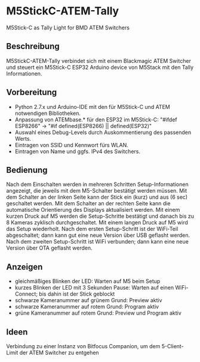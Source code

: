 # M5StickC-ATEM-Tally
M5Stick-C as Tally Light for BMD ATEM Switchers

## Beschreibung
M5StickC-ATEM-Tally verbindet sich mit einem Blackmagic ATEM Switcher und steuert ein M5Stick-C ESP32 Arduino device von M5Stack mit den Tally Informationen.

## Vorbereitung
- Python 2.7.x und Arduino-IDE mit den für M5Stick-C und ATEM notwendigen Bibliotheken. 
- Anpassung von ATEMbase.* für den ESP32 im M5Stick-C: "#ifdef ESP8266" -> "#if defined(ESP8266) || defined(ESP32)" 
- Auswahl eines Debug-Levels durch Auskommentierung des passenden Werts. 
- Eintragen von SSID und Kennwort fürs WLAN. 
- Eintragen von Name und ggfs. IPv4 des Switchers. 

## Bedienung
Nach dem Einschalten werden in mehreren Schritten Setup-Informationen angezeigt, die jeweils mit dem M5-Schalter bestätigt werden müssen. 
Mit dem Schalter an der linken Seite kann der Stick ein (kurz) und aus (6 sec) geschaltet werden. 
Mit dem Schalter an der rechten Seite kann die automatische Orientierung des Displays aktualisiert werden. 
Mit einem kurzen Druck auf M5 werden die Setup-Schritte bestätigt und danach bis zu 8 Kameras zyklisch durchgeschaltet. 
Mit einem langen Druck auf M5 wird das Setup wiederholt. 
Nach dem ersten Setup-Schritt ist der WiFi-Teil abgeschaltet; dann kann gut eine neue Version über USB geflasht werden. 
Nach dem zweiten Setup-Schritt ist WiFi verbunden; dann kann eine neue Version über OTA geflasht werden. 

## Anzeigen
- gleichmäßiges Blinken der LED: Warten auf M5 beim Setup
- kurzes Blinken der LED mit 3 Sekunden Pause: Warten auf einen WiFi-Connect; bis dahin ist der Stick geblockt
- schwarze Kameranummer auf grünem Grund: Preview aktiv
- schwarze Kameranummer auf rotem Grund: Program aktiv
- grüne Kameranummer auf rotem Grund: Preview und Program aktiv

## Ideen
Verbindung zu einer Instanz von Bitfocus Companion, um dem 5-Client-Limit der ATEM Switcher zu entgehen
